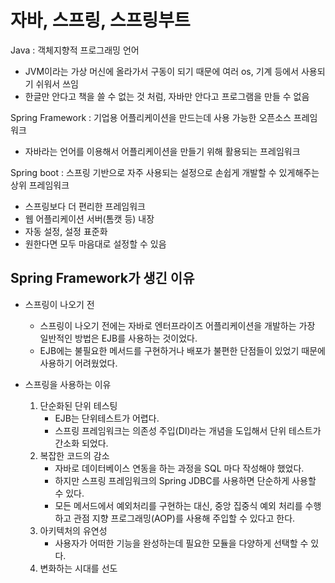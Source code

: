 # 자바, 스프링, 스프링부트



Java : 객체지향적 프로그래밍 언어

* JVM이라는 가상 머신에 올라가서 구동이 되기 때문에 여러 os, 기계 등에서 사용되기 쉬워서 쓰임
* 한글만 안다고 책을 쓸 수 없는 것 처럼, 자바만 안다고 프로그램을 만들 수 없음



Spring Framework : 기업용 어플리케이션을 만드는데 사용 가능한 오픈소스 프레임워크

* 자바라는 언어를 이용해서 어플리케이션을 만들기 위해 활용되는 프레임워크



Spring boot : 스프링 기반으로 자주 사용되는 설정으로 손쉽게 개발할 수 있게해주는 상위 프레임워크

* 스프링보다 더 편리한 프레임워크
* 웹 어플리케이션 서버(톰캣 등) 내장
* 자동 설정, 설정 표준화
* 원한다면 모두 마음대로 설정할 수 있음



## Spring Framework가 생긴 이유

* 스프링이 나오기 전

  * 스프링이 나오기 전에는 자바로 엔터프라이즈 어플리케이션을 개발하는 가장 일반적인 방법은 EJB를 사용하는 것이었다.
  * EJB에는 불필요한 메서드를 구현하거나 배포가 불편한 단점들이 있었기 때문에 사용하기 어려웠었다.

* 스프링을 사용하는 이유

  1. 단순화된 단위 테스팅
     * EJB는 단위테스트가 어렵다.
     * 스프링 프레임워크는 의존성 주입(DI)라는 개념을 도입해서 단위 테스트가 간소화 되었다.
  2. 복잡한 코드의 감소
     * 자바로 데이터베이스 연동을 하는 과정을 SQL 마다 작성해야 했었다.
     * 하지만 스프링 프레임워크의 Spring JDBC를 사용하면 단순하게 사용할 수 있다.
     * 모든 메서드에서 예외처리를 구현하는 대신, 중앙 집중식 예외 처리를 수행하고 관점 지향 프로그래밍(AOP)를 사용해 주입할 수 있다고 한다.
  3. 아키텍처의 유연성
     * 사용자가 어떠한 기능을 완성하는데 필요한 모듈을 다양하게 선택할 수 있다.
  4. 변화하는 시대를 선도

  